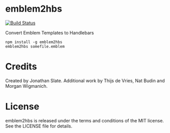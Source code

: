 emblem2hbs
==========

[![Build Status](http://img.shields.io/travis/patientslikeme/emblem2hbs.svg?style=flat)](https://travis-ci.org/patientslikeme/emblem2hbs)

Convert Emblem Templates to Handlebars

```
npm install -g emblem2hbs
emblem2hbs somefile.emblem
```

Credits
=======

Created by Jonathan Slate.  Additional work by Thijs de Vries, Nat Budin and Morgan Wigmanich.

License
=======

emblem2hbs is released under the terms and conditions of the MIT license.  See the LICENSE file for details.
